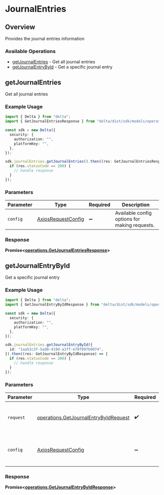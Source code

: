 # JournalEntries

## Overview

Provides the journal entries information

### Available Operations

* [getJournalEntries](#getjournalentries) - Get all journal entries
* [getJournalEntryById](#getjournalentrybyid) - Get a specific journal entry

## getJournalEntries

Get all journal entries

### Example Usage

```typescript
import { Delta } from "delta";
import { GetJournalEntriesResponse } from "delta/dist/sdk/models/operations";

const sdk = new Delta({
  security: {
    authorization: "",
    platformKey: "",
  },
});

sdk.journalEntries.getJournalEntries().then((res: GetJournalEntriesResponse) => {
  if (res.statusCode == 200) {
    // handle response
  }
});
```

### Parameters

| Parameter                                                    | Type                                                         | Required                                                     | Description                                                  |
| ------------------------------------------------------------ | ------------------------------------------------------------ | ------------------------------------------------------------ | ------------------------------------------------------------ |
| `config`                                                     | [AxiosRequestConfig](https://axios-http.com/docs/req_config) | :heavy_minus_sign:                                           | Available config options for making requests.                |


### Response

**Promise<[operations.GetJournalEntriesResponse](../../models/operations/getjournalentriesresponse.md)>**


## getJournalEntryById

Get a specific journal entry

### Example Usage

```typescript
import { Delta } from "delta";
import { GetJournalEntryByIdResponse } from "delta/dist/sdk/models/operations";

const sdk = new Delta({
  security: {
    authorization: "",
    platformKey: "",
  },
});

sdk.journalEntries.getJournalEntryById({
  id: "1aa52c3f-5ad0-419d-a1ff-e78f097b0074",
}).then((res: GetJournalEntryByIdResponse) => {
  if (res.statusCode == 200) {
    // handle response
  }
});
```

### Parameters

| Parameter                                                                                      | Type                                                                                           | Required                                                                                       | Description                                                                                    |
| ---------------------------------------------------------------------------------------------- | ---------------------------------------------------------------------------------------------- | ---------------------------------------------------------------------------------------------- | ---------------------------------------------------------------------------------------------- |
| `request`                                                                                      | [operations.GetJournalEntryByIdRequest](../../models/operations/getjournalentrybyidrequest.md) | :heavy_check_mark:                                                                             | The request object to use for the request.                                                     |
| `config`                                                                                       | [AxiosRequestConfig](https://axios-http.com/docs/req_config)                                   | :heavy_minus_sign:                                                                             | Available config options for making requests.                                                  |


### Response

**Promise<[operations.GetJournalEntryByIdResponse](../../models/operations/getjournalentrybyidresponse.md)>**

